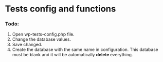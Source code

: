 # Tests config and functions

### Todo:
1. Open wp-tests-config.php file.
2. Change the database values.
3. Save changed.
4. Create the database with the same name in configuration. This database must be blank and it will be automatically **delete** everything.
